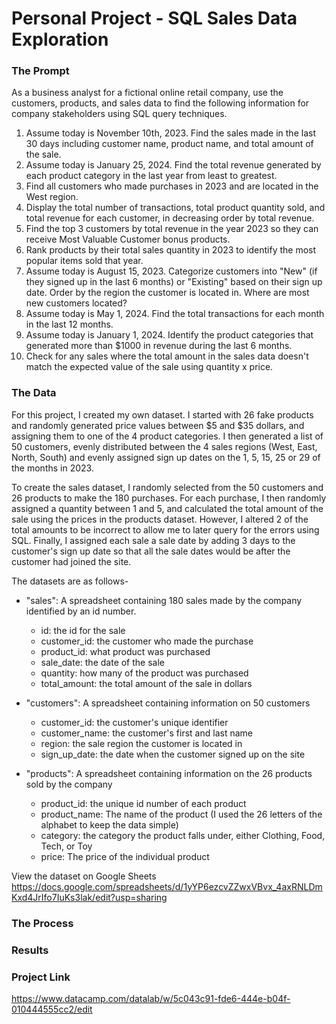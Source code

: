 # Personal Project - SQL Sales Data Exploration

### The Prompt
As a business analyst for a fictional online retail company, use the customers, products, and sales data to find the following information for company stakeholders using SQL query techniques. 
  1. Assume today is November 10th, 2023. Find the sales made in the last 30 days including customer name, product name, and total amount of the sale.
  2. Assume today is January 25, 2024. Find the total revenue generated by each product category in the last year from least to greatest.
  3. Find all customers who made purchases in 2023 and are located in the West region.
  4. Display the total number of transactions, total product quantity sold, and total revenue for each customer, in decreasing order by total revenue.
  5. Find the top 3 customers by total revenue in the year 2023 so they can receive Most Valuable Customer bonus products.
  6. Rank products by their total sales quantity in 2023 to identify the most popular items sold that year.
  7. Assume today is August 15, 2023. Categorize customers into "New" (if they signed up in the last 6 months) or "Existing" based on their sign up date. Order by the region the customer is located in. Where are most new customers located?
  8. Assume today is May 1, 2024. Find the total transactions for each month in the last 12 months.
  9. Assume today is January 1, 2024. Identify the product categories that generated more than $1000 in revenue during the last 6 months.
  10. Check for any sales where the total amount in the sales data doesn't match the expected value of the sale using quantity x price.

### The Data
For this project, I created my own dataset. I started with 26 fake products and randomly generated price values between $5 and $35 dollars, and assigning them to one of the 4 product categories. I then generated a list of 50 customers, evenly distributed between the 4 sales regions (West, East, North, South) and evenly assigned sign up dates on the 1, 5, 15, 25 or 29 of the months in 2023.

To create the sales dataset, I randomly selected from the 50 customers and 26 products to make the 180 purchases. For each purchase, I then randomly assigned a quantity between 1 and 5, and calculated the total amount of the sale using the prices in the products dataset. However, I altered 2 of the total amounts to be incorrect to allow me to later query for the errors using SQL. Finally, I assigned each sale a sale date by adding 3 days to the customer's sign up date so that all the sale dates would be after the customer had joined the site.  

The datasets are as follows-
  - "sales": A spreadsheet containing 180 sales made by the company identified by an id number.
    - id: the id for the sale
    - customer_id: the customer who made the purchase
    - product_id: what product was purchased
    - sale_date: the date of the sale
    - quantity: how many of the product was purchased
    - total_amount: the total amount of the sale in dollars
    
  - "customers": A spreadsheet containing information on 50 customers
    - customer_id: the customer's unique identifier
    - customer_name: the customer's first and last name
    - region: the sale region the customer is located in
    - sign_up_date: the date when the customer signed up on the site
    
  - "products": A spreadsheet containing information on the 26 products sold by the company
    - product_id: the unique id number of each product
    - product_name: The name of the product (I used the 26 letters of the alphabet to keep the data simple)
    - category: the category the product falls under, either Clothing, Food, Tech, or Toy
    - price: The price of the individual product

View the dataset on Google Sheets https://docs.google.com/spreadsheets/d/1yYP6ezcvZZwxVBvx_4axRNLDmKxd4JrIfo7IuKs3lak/edit?usp=sharing 

### The Process

### Results

### Project Link 
https://www.datacamp.com/datalab/w/5c043c91-fde6-444e-b04f-010444555cc2/edit
